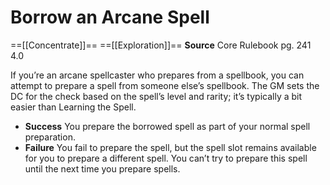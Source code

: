# Borrow an Arcane Spell
==[[Concentrate]]== ==[[Exploration]]==
**Source** Core Rulebook pg. 241 4.0

If you’re an arcane spellcaster who prepares from a spellbook, you can attempt to prepare a spell from someone else’s spellbook. The GM sets the DC for the check based on the spell’s level and rarity; it’s typically a bit easier than Learning the Spell.

- **Success** You prepare the borrowed spell as part of your normal spell preparation.
- **Failure** You fail to prepare the spell, but the spell slot remains available for you to prepare a different spell. You can’t try to prepare this spell until the next time you prepare spells.